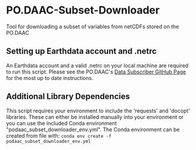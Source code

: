 # PO.DAAC-Subset-Downloader
Tool for downloading a subset of variables from netCDFs stored on the PO.DAAC

## Setting up Earthdata account and .netrc
An Earthdata account and a valid .netrc on your local machine are required to run this script.
Please see the PO.DAAC's [Data Subscriber GitHub Page](https://github.com/podaac/data-subscriber?tab=readme-ov-file#step-1--get-earthdata-login) for the most up to date instructions.

## Additional Library Dependencies
This script requires your environment to include the 'requests' and 'docopt' libraries. These can either be installed manually into your environment or you can use the included Conda environment "podaac_subset_downloader_env.yml". The Conda environment can be created from file with:
`conda env create -f podaac_subset_downloader_env.yml`
